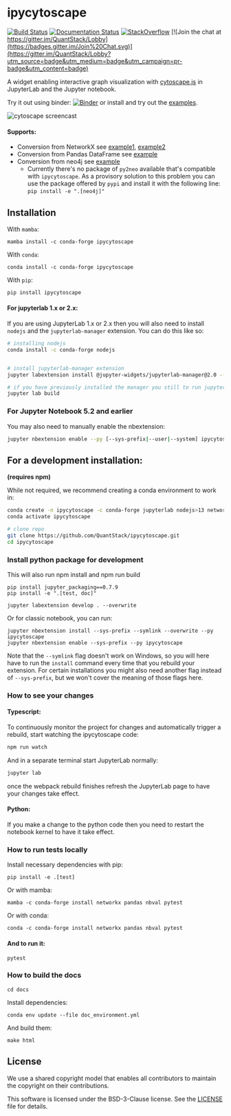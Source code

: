 # ipycytoscape

[![Build Status](https://travis-ci.com/Quantstack/ipycytoscape.svg?branch=master)](https://travis-ci.com/Quantstack/ipycytoscape) [![Documentation Status](https://readthedocs.org/projects/ipycytoscape/badge/?version=latest)](https://ipycytoscape.readthedocs.io/en/latest/?badge=latest) [![StackOverflow](https://img.shields.io/badge/stackoverflow--orange.svg)](https://stackoverflow.com/questions/tagged/ipycytoscape) [![Join the chat at https://gitter.im/QuantStack/Lobby](https://badges.gitter.im/Join%20Chat.svg)](https://gitter.im/QuantStack/Lobby?utm_source=badge&utm_medium=badge&utm_campaign=pr-badge&utm_content=badge)

A widget enabling interactive graph visualization with [cytoscape.js](https://js.cytoscape.org/) in JupyterLab and the Jupyter notebook.

Try it out using binder: [![Binder](https://mybinder.org/badge_logo.svg)](https://mybinder.org/v2/gh/QuantStack/ipycytoscape/stable?filepath=examples) or install and try out the [examples](examples).

![cytoscape screencast](https://user-images.githubusercontent.com/17600982/76328068-bbbbcf00-62e2-11ea-93ed-01ba392ac50c.gif)

#### Supports:

* Conversion from NetworkX see [example1](https://github.com/QuantStack/ipycytoscape/blob/master/examples/Test%20NetworkX%20methods.ipynb), [example2](https://github.com/QuantStack/ipycytoscape/blob/master/examples/NetworkX%20Example.ipynb)
* Conversion from Pandas DataFrame see [example](https://github.com/QuantStack/ipycytoscape/blob/master/examples/pandas.ipynb)
* Conversion from neo4j see [example](https://github.com/QuantStack/ipycytoscape/blob/master/examples/Neo4j_Example.ipynb)
    - Currently there's no package of `py2neo` available that's compatible with `ipycytoscape`. As a provisory solution to this problem you can use the package offered by `pypi` and install it with the following line: `pip install -e ".[neo4j]"`

## Installation

With `mamba`:

```
mamba install -c conda-forge ipycytoscape
```

With `conda`:

```
conda install -c conda-forge ipycytoscape
```

With `pip`:

```bash
pip install ipycytoscape
```

#### For jupyterlab 1.x or 2.x:

If you are using JupyterLab 1.x or 2.x then you will also need to install `nodejs` and the `jupyterlab-manager` extension. You can do this like so:

```bash
# installing nodejs
conda install -c conda-forge nodejs


# install jupyterlab-manager extension
jupyter labextension install @jupyter-widgets/jupyterlab-manager@2.0 --no-build

# if you have previously installed the manager you still to run jupyter lab build
jupyter lab build
```

### For Jupyter Notebook 5.2 and earlier

You may also need to manually enable the nbextension:
```bash
jupyter nbextension enable --py [--sys-prefix|--user|--system] ipycytoscape
```

## For a development installation:
**(requires npm)**

While not required, we recommend creating a conda environment to work in:
```bash
conda create -n ipycytoscape -c conda-forge jupyterlab nodejs>13 networkx
conda activate ipycytoscape

# clone repo
git clone https://github.com/QuantStack/ipycytoscape.git
cd ipycytoscape
```

### Install python package for development
This will also run npm install and npm run build
```
pip install jupyter_packaging==0.7.9
pip install -e ".[test, doc]"

jupyter labextension develop . --overwrite
```


Or for classic notebook, you can run:

```
jupyter nbextension install --sys-prefix --symlink --overwrite --py ipycytoscape
jupyter nbextension enable --sys-prefix --py ipycytoscape
```

Note that the `--symlink` flag doesn't work on Windows, so you will here have to run
the `install` command every time that you rebuild your extension. For certain installations
you might also need another flag instead of `--sys-prefix`, but we won't cover the meaning
of those flags here.

### How to see your changes

#### Typescript: 
To continuously monitor the project for changes and automatically trigger a rebuild, start watching the ipycytoscape code:
```bash
npm run watch
```
And in a separate terminal start JupyterLab normally:
```bash
jupyter lab
```
once the webpack rebuild finishes refresh the JupyterLab page to have your changes take effect.

#### Python:
If you make a change to the python code then you need to restart the notebook kernel to have it take effect.

### How to run tests locally

Install necessary dependencies with pip:

```
pip install -e .[test]
```

Or with mamba:

```
mamba -c conda-forge install networkx pandas nbval pytest
```

Or with conda:

```
conda -c conda-forge install networkx pandas nbval pytest
```

#### And to run it:

```
pytest
```

### How to build the docs

`cd docs`

Install dependencies:

`conda env update --file doc_environment.yml`

And build them: 

`make html`

## License

We use a shared copyright model that enables all contributors to maintain the
copyright on their contributions.

This software is licensed under the BSD-3-Clause license. See the
[LICENSE](LICENSE) file for details.

